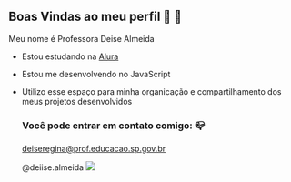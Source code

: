 ## Boas Vindas ao meu perfil 🖤 👋

Meu nome é Professora Deise Almeida

* Estou estudando na [Alura](https://alura.com.br)
- Estou me desenvolvendo no JavaScript
- Utilizo esse espaço para minha organicação e compartilhamento dos meus projetos desenvolvidos

  ### Você pode entrar em contato comigo: 📪
  deiseregina@prof.educacao.sp.gov.br
  
  @deiise.almeida
  ![](https://media.tenor.com/lfRFDrMUjt8AAAAj/flying-kisses-dave-the-minion.gif)
